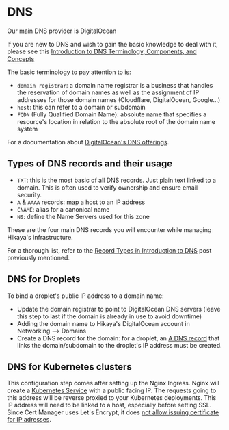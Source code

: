 # DNS

Our main DNS provider is DigitalOcean

If you are new to DNS and wish to gain the basic knowledge to deal with it, please see this [Introduction to DNS Terminology, Components, and Concepts](https://www.digitalocean.com/community/tutorials/an-introduction-to-dns-terminology-components-and-concepts)

The basic terminology to pay attention to is:

- `domain registrar`: a domain name registrar is a business that handles the reservation of domain names as well as the assignment of IP addresses for those domain names (Cloudflare, DigitalOcean, Google...)
- `host`: this can refer to a domain or subdomain
- `FQDN` (Fully Qualified Domain Name): absolute name that specifies a resource's location in relation to the absolute root of the domain name system

For a documentation about [DigitalOcean's DNS offerings](https://docs.digitalocean.com/products/networking/dns/).

## Types of DNS records and their usage

- `TXT`: this is the most basic of all DNS records. Just plain text linked to a domain. This is often used to verify ownership and ensure email security.
- `A` & `AAAA` records: map a host to an IP address
- `CNAME`: alias for a canonical name
- `NS`: define the Name Servers used for this zone

These are the four main DNS records you will encounter while managing Hikaya's infrastructure.

For a thorough list, refer to the [Record Types in Introduction to DNS](https://www.digitalocean.com/community/tutorials/an-introduction-to-dns-terminology-components-and-concepts#record-types) post previously mentioned.

## DNS for Droplets

To bind a droplet's public IP address to a domain name:

- Update the domain registrar to point to DigitalOcean DNS servers (leave this step to last if the domain is already in use to avoid downtime)
- Adding the domain name to Hikaya's DigitalOcean account in Networking --> Domains
- Create a DNS record for the domain: for a droplet, an [A DNS record](https://www.cloudflare.com/learning/dns/dns-records/dns-a-record/) that links the domain/subdomain to the droplet's IP address must be created.

## DNS for Kubernetes clusters

This configuration step comes after setting up the Nginx Ingress. Nginx will create a [Kubernetes Service](https://kubernetes.io/docs/concepts/services-networking/service/) with a public facing IP. The requests going to this address will be reverse proxied to your Kubernetes deployments.
This IP address will need to be linked to a host, especially before setting SSL. Since Cert Manager uses Let's Encrypt, it does [not allow issuing certificate for IP adresses](https://community.letsencrypt.org/t/ssl-on-a-ip-instead-of-domain/90635).
